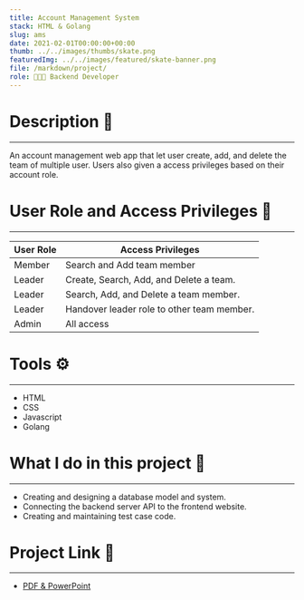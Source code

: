 ```yaml
---
title: Account Management System
stack: HTML & Golang
slug: ams
date: 2021-02-01T00:00:00+00:00
thumb: ../../images/thumbs/skate.png
featuredImg: ../../images/featured/skate-banner.png
file: /markdown/project/
role: 👨🏻‍💻 Backend Developer
---
```


# Description 📝
---
An account management web app that let user create, add, and delete the team of multiple user. Users also given a access privileges based on their account role.

# User Role and Access Privileges 🔐
---
User Role | Access Privileges
--------- | -----------------
Member    | Search and Add team member
Leader    | Create, Search, Add, and Delete a team. 
Leader    | Search, Add, and Delete a team member.
Leader    | Handover leader role to other team member.
Admin     | All access

# Tools ⚙️
---
- HTML
- CSS
- Javascript
- Golang

# What I do in this project 🏁
---
- Creating and designing a database model and system.
- Connecting the backend server API to the frontend website.
- Creating and maintaining test case code.

# Project Link 🔗
---
- [PDF & PowerPoint](https://drive.google.com/drive/folders/1C-QYCba0FMXugRTOY4MaJjn-Wldvt5HP?usp=sharing)
